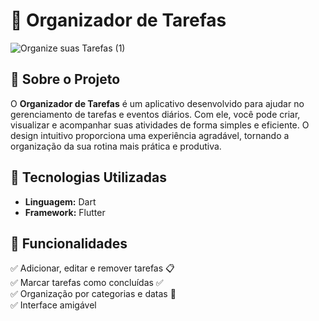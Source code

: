 # 📌 Organizador de Tarefas
![Organize suas Tarefas (1)](https://github.com/user-attachments/assets/20262625-a908-41c2-875d-345a3e058b54)
 

## 📝 Sobre o Projeto

O **Organizador de Tarefas** é um aplicativo desenvolvido para ajudar no gerenciamento de tarefas e eventos diários. Com ele, você pode criar, visualizar e acompanhar suas atividades de forma simples e eficiente. O design intuitivo proporciona uma experiência agradável, tornando a organização da sua rotina mais prática e produtiva.

## 🚀 Tecnologias Utilizadas

- **Linguagem:** Dart
- **Framework:** Flutter

## 🎯 Funcionalidades

✅ Adicionar, editar e remover tarefas 📋  
✅ Marcar tarefas como concluídas ✅  
✅ Organização por categorias e datas 📅  
✅ Interface amigável 
 



   
